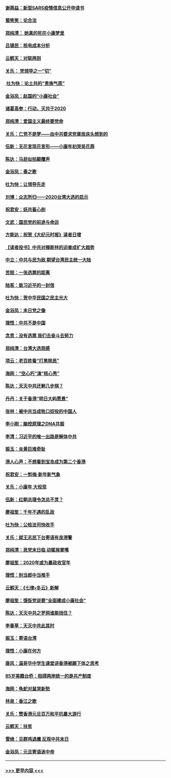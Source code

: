 #### [谢燕益：新型SARS疫情信息公开申请书](../pages/nsc993/n11808840.md?t=01220055) 
#### [蜀笑笑：论合法](../pages/nsc993/n11808064.md?t=01220055) 
#### [郑纯清： 她真的死在小康梦里](../pages/nsc993/n11806623.md?t=01220055) 
#### [吕锡民：核电成本分析](../pages/nsc993/n11806284.md?t=01220055) 
#### [云鹤天：对联两则](../pages/nsc993/n11805957.md?t=01220055) 
#### [关乐： 党领导之一“切”](../pages/nsc993/n11804505.md?t=01220055) 
#### [ 吐为快：论土共的“贵族气质”](../pages/nsc993/n11804490.md?t=01220055) 
#### [金浴凤：赵国的“小康社会”](../pages/nsc993/n11804452.md?t=01220055) 
#### [诸葛高参：行动，灭共于2020](../pages/nsc993/n11804120.md?t=01220055) 
#### [郑纯清：爱国主义最终要党命](../pages/nsc993/n11802197.md?t=01220055) 
#### [关乐：亡党不是梦——由中共要求党章放床头想到的](../pages/nsc993/n11802156.md?t=01220055) 
#### [伍新：无花言现花言形——小康年初哭吴花燕](../pages/nsc993/n11800044.md?t=01220055) 
#### [陈达：马屁似拍颠覆声](../pages/nsc993/n11800010.md?t=01220055) 
#### [金浴凤：春之歌](../pages/nsc993/n11797687.md?t=01220055) 
#### [吐为快：让领导先走](../pages/nsc993/n11797512.md?t=01220055) 
#### [刘博：众志所归——2020台湾大选的启示](../pages/nsc993/n11796878.md?t=01220055) 
#### [祝君安：妖共畜心剖](../pages/nsc993/n11794273.md?t=01220055) 
#### [文武：国民党的前途与命运](../pages/nsc993/n11794198.md?t=01220055) 
#### [方能达：祝贺《大纪元时报》读者日增](../pages/nsc993/n11793807.md?t=01220055) 
#### [【读者投书】中共对穆斯林的迫害成扩大趋势](../pages/nsc993/n11791371.md?t=01220055) 
#### [中立：中共与民为敌 期望台湾民主统一大陆](../pages/nsc993/n11790392.md?t=01220055) 
#### [苦胆：一张选票的距离](../pages/nsc993/n11788914.md?t=01220055) 
#### [陆客：致习近平的一封信](../pages/nsc993/n11788867.md?t=01220055) 
#### [吐为快：贺中华民国之民主光大](../pages/nsc993/n11788618.md?t=01220055) 
#### [金浴凤：末日党之像](../pages/nsc993/n11787475.md?t=01220055) 
#### [理悟：中共不是中国](../pages/nsc993/n11787463.md?t=01220055) 
#### [念贲：没有选票  我们去奋斗去努力](../pages/nsc993/n11787398.md?t=01220055) 
#### [郑纯清：台湾大选观感](../pages/nsc993/n11786210.md?t=01220055) 
#### [项云：老百姓看“打黑除恶”](../pages/nsc993/n11785398.md?t=01220055) 
#### [海网：“空心朽”演“核心秀”](../pages/nsc993/n11783874.md?t=01220055) 
#### [陈达：天灭中共还剩几步棋？](../pages/nsc993/n11783719.md?t=01220055) 
#### [丹丹：关于香港“明日大屿愿景”](../pages/nsc993/n11783273.md?t=01220055) 
#### [张林：被中共当成牲口奴役的中国人](../pages/nsc993/n11782397.md?t=01220055) 
#### [李小刚：脑控原理之DNA共振](../pages/nsc993/n11780962.md?t=01220055) 
#### [李清：习近平的唯一出路是解体中共](../pages/nsc993/n11780866.md?t=01220055) 
#### [振玉：炎黄巨难奇耻](../pages/nsc993/n11779632.md?t=01220055) 
#### [港人心声：不想看到宝岛成为第二个香港](../pages/nsc993/n11778817.md?t=01220055) 
#### [祝君安：一剪梅‧新年新气象](../pages/nsc993/n11776340.md?t=01220055) 
#### [关乐：小康年 大役现](../pages/nsc993/n11774213.md?t=01220055) 
#### [伍新：红朝总理令怎总不灵？](../pages/nsc993/n11770813.md?t=01220055) 
#### [廖祖笙：千年不遇的乱政](../pages/nsc993/n11770373.md?t=01220055) 
#### [吐为快：公检法司快收手](../pages/nsc993/n11770359.md?t=01220055) 
#### [关乐：就王志民下台寄语有良港警](../pages/nsc993/n11769903.md?t=01220055) 
#### [郑纯清：恶党末日临 动辄挨掌嘴](../pages/nsc993/n11769356.md?t=01220055) 
#### [廖祖笙：2020年或为暴政收官年](../pages/nsc993/n11768216.md?t=01220055) 
#### [理悟：别当郎中当推手](../pages/nsc993/n11768243.md?t=01220055) 
#### [云鹤天：《七律▪冬云》新解](../pages/nsc993/n11768204.md?t=01220055) 
#### [廖祖笙：饿饭党说要“全面建成小康社会”](../pages/nsc993/n11767482.md?t=01220055) 
#### [陈达：天灭中共之罗网谁能挡住？](../pages/nsc993/n11767465.md?t=01220055) 
#### [李春草：天灭中共此其时](../pages/nsc993/n11767452.md?t=01220055) 
#### [振玉：寄语台湾](../pages/nsc993/n11767432.md?t=01220055) 
#### [理悟：小康在何方](../pages/nsc993/n11767394.md?t=01220055) 
#### [唐风：温哥华中学生课堂讲香港被踢下体之思考](../pages/nsc993/n11766848.md?t=01220055) 
#### [85岁美籍台侨：阻碍两岸统一的是共产制度](../pages/nsc993/n11765043.md?t=01220055) 
#### [海网：龟蛇对鼠哭新愁](../pages/nsc993/n11764895.md?t=01220055) 
#### [林泉：香江之歌](../pages/nsc993/n11764415.md?t=01220055) 
#### [关乐：赞香港元旦百万和平抗暴大游行](../pages/nsc993/n11764382.md?t=01220055) 
#### [云鹤天：扶贫](../pages/nsc993/n11764245.md?t=01220055) 
#### [雪绮：见群鸡退鹰  反观中共末日](../pages/nsc993/n11762112.md?t=01220055) 
#### [金浴凤：元旦寄语迷中帝](../pages/nsc993/n11761788.md?t=01220055) 

----
#### [ >>> 更早内容 <<< ](../indexes/nsc993-earlier.md)
